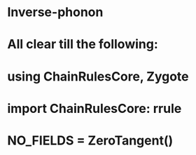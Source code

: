 # Inverse-phonon
# All clear till the following: 
# using ChainRulesCore, Zygote
# import ChainRulesCore: rrule
# NO_FIELDS = ZeroTangent()
